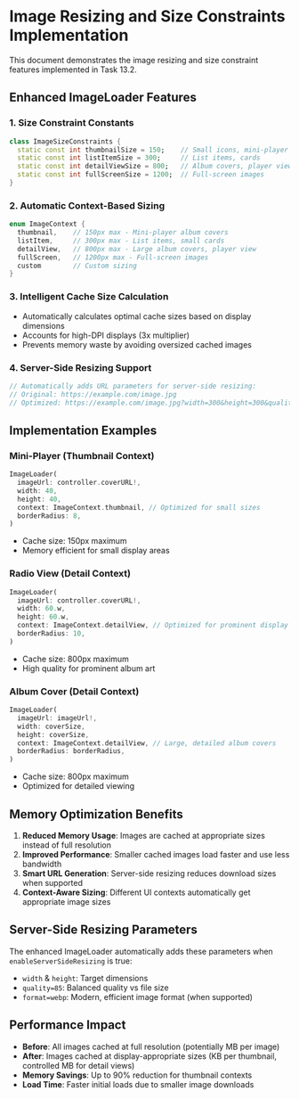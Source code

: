 # Image Resizing and Size Constraints Implementation

This document demonstrates the image resizing and size constraint features implemented in Task 13.2.

## Enhanced ImageLoader Features

### 1. Size Constraint Constants

```dart
class ImageSizeConstraints {
  static const int thumbnailSize = 150;    // Small icons, mini-player
  static const int listItemSize = 300;     // List items, cards
  static const int detailViewSize = 800;   // Album covers, player view
  static const int fullScreenSize = 1200;  // Full-screen images
}
```

### 2. Automatic Context-Based Sizing

```dart
enum ImageContext {
  thumbnail,    // 150px max - Mini-player album covers
  listItem,     // 300px max - List items, small cards
  detailView,   // 800px max - Large album covers, player view
  fullScreen,   // 1200px max - Full-screen images
  custom        // Custom sizing
}
```

### 3. Intelligent Cache Size Calculation

- Automatically calculates optimal cache sizes based on display dimensions
- Accounts for high-DPI displays (3x multiplier)
- Prevents memory waste by avoiding oversized cached images

### 4. Server-Side Resizing Support

```dart
// Automatically adds URL parameters for server-side resizing:
// Original: https://example.com/image.jpg
// Optimized: https://example.com/image.jpg?width=300&height=300&quality=85&format=webp
```

## Implementation Examples

### Mini-Player (Thumbnail Context)

```dart
ImageLoader(
  imageUrl: controller.coverURL!,
  width: 40,
  height: 40,
  context: ImageContext.thumbnail, // Optimized for small sizes
  borderRadius: 8,
)
```

- Cache size: 150px maximum
- Memory efficient for small display areas

### Radio View (Detail Context)

```dart
ImageLoader(
  imageUrl: controller.coverURL!,
  width: 60.w,
  height: 60.w,
  context: ImageContext.detailView, // Optimized for prominent display
  borderRadius: 10,
)
```

- Cache size: 800px maximum
- High quality for prominent album art

### Album Cover (Detail Context)

```dart
ImageLoader(
  imageUrl: imageUrl!,
  width: coverSize,
  height: coverSize,
  context: ImageContext.detailView, // Large, detailed album covers
  borderRadius: borderRadius,
)
```

- Cache size: 800px maximum
- Optimized for detailed viewing

## Memory Optimization Benefits

1. **Reduced Memory Usage**: Images are cached at appropriate sizes instead of full resolution
2. **Improved Performance**: Smaller cached images load faster and use less bandwidth
3. **Smart URL Generation**: Server-side resizing reduces download sizes when supported
4. **Context-Aware Sizing**: Different UI contexts automatically get appropriate image sizes

## Server-Side Resizing Parameters

The enhanced ImageLoader automatically adds these parameters when `enableServerSideResizing` is true:

- `width` & `height`: Target dimensions
- `quality=85`: Balanced quality vs file size
- `format=webp`: Modern, efficient image format (when supported)

## Performance Impact

- **Before**: All images cached at full resolution (potentially MB per image)
- **After**: Images cached at display-appropriate sizes (KB per thumbnail, controlled MB for detail views)
- **Memory Savings**: Up to 90% reduction for thumbnail contexts
- **Load Time**: Faster initial loads due to smaller image downloads
